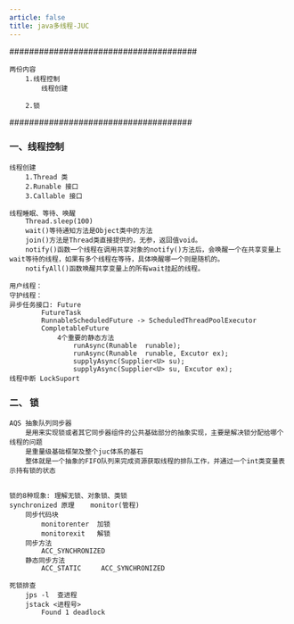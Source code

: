 ```yaml
---
article: false
title: java多线程-JUC
---
```


######################################
```text
两份内容
    1.线程控制
        线程创建
        
    2.锁
```
#####################################
### 一、线程控制
    
    线程创建
        1.Thread 类
        2.Runable 接口
        3.Callable 接口
        
    线程睡眠、等待、唤醒
        Thread.sleep(100)
        wait()等待通知方法是Object类中的方法
        join()方法是Thread类直接提供的，无参，返回值void。
        notify()函数一个线程在调用共享对象的notify()方法后，会唤醒一个在共享变量上wait等待的线程，如果有多个线程在等待，具体唤醒哪一个则是随机的。
        notifyAll()函数唤醒共享变量上的所有wait挂起的线程。
        
    用户线程：
    守护线程：
    异步任务接口: Future
            FutureTask
            RunnableScheduledFuture -> ScheduledThreadPoolExecutor
            CompletableFuture
                4个重要的静态方法
                    runAsync(Runable  runable);
                    runAsync(Runable  runable, Excutor ex);
                    supplyAsync(Supplier<U> su);
                    supplyAsync(Supplier<U> su, Excutor ex);
    线程中断 LockSuport


    

### 二、 锁
    AQS 抽象队列同步器
        是用来实现锁或者其它同步器组件的公共基础部分的抽象实现，主要是解决锁分配给哪个线程的问题
        是重量级基础框架及整个juc体系的基石
        整体就是一个抽象的FIFO队列来完成资源获取线程的排队工作，并通过一个int类变量表示持有锁的状态
        

    锁的8种现象: 理解无锁、对象锁、类锁
    synchronized 原理    monitor(管程)
        同步代码块   
            monitorenter  加锁
            monitorexit   解锁
        同步方法
            ACC_SYNCHRONIZED
        静态同步方法
            ACC_STATIC     ACC_SYNCHRONIZED
        
    死锁排查
        jps -l  查进程
        jstack <进程号>
            Found 1 deadlock
        













